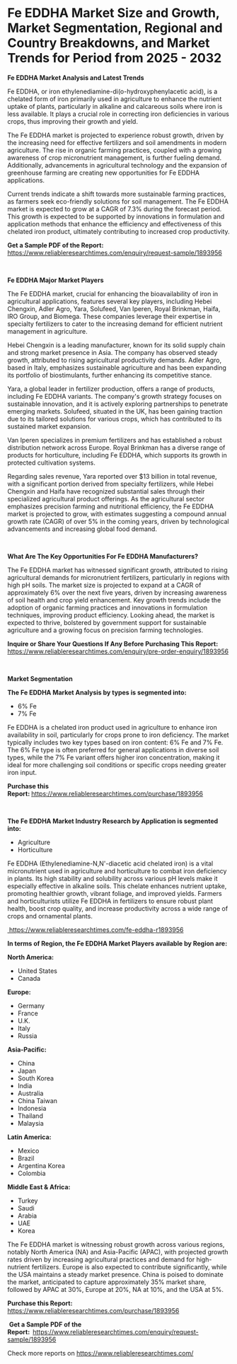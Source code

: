 <p><h1>Fe EDDHA Market Size and Growth, Market Segmentation, Regional and Country Breakdowns, and Market Trends for Period from 2025 -  2032</h1></p><p><strong>Fe EDDHA Market Analysis and Latest Trends</strong></p>
<p><p>Fe EDDHA, or iron ethylenediamine-di(o-hydroxyphenylacetic acid), is a chelated form of iron primarily used in agriculture to enhance the nutrient uptake of plants, particularly in alkaline and calcareous soils where iron is less available. It plays a crucial role in correcting iron deficiencies in various crops, thus improving their growth and yield.</p><p>The Fe EDDHA market is projected to experience robust growth, driven by the increasing need for effective fertilizers and soil amendments in modern agriculture. The rise in organic farming practices, coupled with a growing awareness of crop micronutrient management, is further fueling demand. Additionally, advancements in agricultural technology and the expansion of greenhouse farming are creating new opportunities for Fe EDDHA applications.</p><p>Current trends indicate a shift towards more sustainable farming practices, as farmers seek eco-friendly solutions for soil management. The Fe EDDHA market is expected to grow at a CAGR of 7.3% during the forecast period. This growth is expected to be supported by innovations in formulation and application methods that enhance the efficiency and effectiveness of this chelated iron product, ultimately contributing to increased crop productivity.</p></p>
<p><strong>Get a Sample PDF of the Report:&nbsp;</strong> <a href="https://www.reliableresearchtimes.com/enquiry/request-sample/1893956?utm_campaign=2771&utm_medium=2&utm_source=Github&utm_content=ia&utm_term=02042025&utm_id=fe-eddha">https://www.reliableresearchtimes.com/enquiry/request-sample/1893956</a></p>
<p>&nbsp;</p>
<p><strong>Fe EDDHA Major Market Players</strong></p>
<p><p>The Fe EDDHA market, crucial for enhancing the bioavailability of iron in agricultural applications, features several key players, including Hebei Chengxin, Adler Agro, Yara, Solufeed, Van Iperen, Royal Brinkman, Haifa, IRO Group, and Biomega. These companies leverage their expertise in specialty fertilizers to cater to the increasing demand for efficient nutrient management in agriculture.</p><p>Hebei Chengxin is a leading manufacturer, known for its solid supply chain and strong market presence in Asia. The company has observed steady growth, attributed to rising agricultural productivity demands. Adler Agro, based in Italy, emphasizes sustainable agriculture and has been expanding its portfolio of biostimulants, further enhancing its competitive stance.</p><p>Yara, a global leader in fertilizer production, offers a range of products, including Fe EDDHA variants. The company's growth strategy focuses on sustainable innovation, and it is actively exploring partnerships to penetrate emerging markets. Solufeed, situated in the UK, has been gaining traction due to its tailored solutions for various crops, which has contributed to its sustained market expansion.</p><p>Van Iperen specializes in premium fertilizers and has established a robust distribution network across Europe. Royal Brinkman has a diverse range of products for horticulture, including Fe EDDHA, which supports its growth in protected cultivation systems.</p><p>Regarding sales revenue, Yara reported over $13 billion in total revenue, with a significant portion derived from specialty fertilizers, while Hebei Chengxin and Haifa have recognized substantial sales through their specialized agricultural product offerings. As the agricultural sector emphasizes precision farming and nutritional efficiency, the Fe EDDHA market is projected to grow, with estimates suggesting a compound annual growth rate (CAGR) of over 5% in the coming years, driven by technological advancements and increasing global food demand.</p></p>
<p>&nbsp;</p>
<p><strong>What Are The Key Opportunities For Fe EDDHA Manufacturers?</strong></p>
<p><p>The Fe EDDHA market has witnessed significant growth, attributed to rising agricultural demands for micronutrient fertilizers, particularly in regions with high pH soils. The market size is projected to expand at a CAGR of approximately 6% over the next five years, driven by increasing awareness of soil health and crop yield enhancement. Key growth trends include the adoption of organic farming practices and innovations in formulation techniques, improving product efficiency. Looking ahead, the market is expected to thrive, bolstered by government support for sustainable agriculture and a growing focus on precision farming technologies.</p></p>
<p><strong>Inquire or Share Your Questions If Any Before Purchasing This Report:</strong> <a href="https://www.reliableresearchtimes.com/enquiry/pre-order-enquiry/1893956?utm_campaign=2771&utm_medium=2&utm_source=Github&utm_content=ia&utm_term=02042025&utm_id=fe-eddha">https://www.reliableresearchtimes.com/enquiry/pre-order-enquiry/1893956</a></p>
<p>&nbsp;</p>
<p><strong>Market Segmentation</strong></p>
<p><strong>The Fe EDDHA Market Analysis by types is segmented into:</strong></p>
<p><ul><li>6% Fe</li><li>7% Fe</li></ul></p>
<p><p>Fe EDDHA is a chelated iron product used in agriculture to enhance iron availability in soil, particularly for crops prone to iron deficiency. The market typically includes two key types based on iron content: 6% Fe and 7% Fe. The 6% Fe type is often preferred for general applications in diverse soil types, while the 7% Fe variant offers higher iron concentration, making it ideal for more challenging soil conditions or specific crops needing greater iron input.</p></p>
<p><strong>Purchase this Report:&nbsp;</strong><a href="https://www.reliableresearchtimes.com/purchase/1893956?utm_campaign=2771&utm_medium=2&utm_source=Github&utm_content=ia&utm_term=02042025&utm_id=fe-eddha">https://www.reliableresearchtimes.com/purchase/1893956</a></p>
<p>&nbsp;</p>
<p><strong>The Fe EDDHA Market Industry Research by Application is segmented into:</strong></p>
<p><ul><li>Agriculture</li><li>Horticulture</li></ul></p>
<p><p>Fe EDDHA (Ethylenediamine-N,N'-diacetic acid chelated iron) is a vital micronutrient used in agriculture and horticulture to combat iron deficiency in plants. Its high stability and solubility across various pH levels make it especially effective in alkaline soils. This chelate enhances nutrient uptake, promoting healthier growth, vibrant foliage, and improved yields. Farmers and horticulturists utilize Fe EDDHA in fertilizers to ensure robust plant health, boost crop quality, and increase productivity across a wide range of crops and ornamental plants.</p></p>
<p><a href="https://www.reliableresearchtimes.com/fe-eddha-r1893956?utm_campaign=2771&utm_medium=2&utm_source=Github&utm_content=ia&utm_term=02042025&utm_id=fe-eddha">&nbsp;https://www.reliableresearchtimes.com/fe-eddha-r1893956</a></p>
<p><strong>In terms of Region, the Fe EDDHA Market Players available by Region are:</strong></p>
<p>
    <p> <strong> North America: </strong>
        <ul>
            <li>United States</li>
            <li>Canada</li>
        </ul>
        </p> 
    <p> <strong> Europe: </strong>
        <ul>
            <li>Germany</li>
            <li>France</li>
            <li>U.K.</li>
            <li>Italy</li>
            <li>Russia</li>
        </ul>
        </p> 
    <p> <strong> Asia-Pacific: </strong>
        <ul>
            <li>China</li>
            <li>Japan</li>
            <li>South Korea</li>
            <li>India</li>
            <li>Australia</li>
            <li>China Taiwan</li>
            <li>Indonesia</li>
            <li>Thailand</li>
            <li>Malaysia</li>
        </ul>
        </p> 
    <p> <strong> Latin America: </strong>
        <ul>
            <li>Mexico</li>
            <li>Brazil</li>
            <li>Argentina Korea</li>
            <li>Colombia</li>
        </ul>
        </p> 
    <p> <strong> Middle East & Africa: </strong>
        <ul>
            <li>Turkey</li>
            <li>Saudi</li>
            <li>Arabia</li>
            <li>UAE</li>
            <li>Korea</li>
        </ul>
    </p>
    </p>
<p><p>The Fe EDDHA market is witnessing robust growth across various regions, notably North America (NA) and Asia-Pacific (APAC), with projected growth rates driven by increasing agricultural practices and demand for high-nutrient fertilizers. Europe is also expected to contribute significantly, while the USA maintains a steady market presence. China is poised to dominate the market, anticipated to capture approximately 35% market share, followed by APAC at 30%, Europe at 20%, NA at 10%, and the USA at 5%.</p></p>
<p><strong>Purchase this Report: </strong><a href="https://www.reliableresearchtimes.com/purchase/1893956?utm_campaign=2771&utm_medium=2&utm_source=Github&utm_content=ia&utm_term=02042025&utm_id=fe-eddha">https://www.reliableresearchtimes.com/purchase/1893956</a></p>
<p>&nbsp;<strong>Get a Sample PDF of the Report:&nbsp;&nbsp;</strong><a href="https://www.reliableresearchtimes.com/enquiry/request-sample/1893956?utm_campaign=2771&utm_medium=2&utm_source=Github&utm_content=ia&utm_term=02042025&utm_id=fe-eddha">https://www.reliableresearchtimes.com/enquiry/request-sample/1893956</a></p>
<p><strong></strong></p>
<p>Check more reports on <a href="https://www.reliableresearchtimes.com/?utm_campaign=2771&utm_medium=2&utm_source=Github&utm_content=ia&utm_term=02042025&utm_id=fe-eddha">https://www.reliableresearchtimes.com/</a></p>